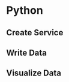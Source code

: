 # Python

## Create Service
<!--@include: ./create-service.md-->

## Write Data
<!--@include: ./quick-start/python.md-->

## Visualize Data
<!--@include: ./visualize-data.md-->

